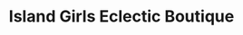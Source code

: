 ---
title: "Island Girls Eclectic Boutique"
url: /pender-island/island-girls-eclectic-boutique/
shop: clothes
---